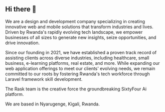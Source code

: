 ## Hi there 👋

We are a design and development company specializing in creating innovative web and mobile solutions that transform industries and lives. Driven by Rwanda's rapidly evolving tech landscape, we empower businesses of all sizes to generate new insights, seize opportunities, and drive innovation.

Since our founding in 2021, we have established a proven track record of assisting clients across diverse industries, including healthcare, small business, e-learning platforms, real estate, and more. While expanding our web application offerings to meet our clients' evolving needs, we remain committed to our roots by fostering Rwanda's tech workforce through Laravel framework skill development.

The Rask team is the creative force the groundbreaking SixtyFour Ai platform.

We are based in Nyarugenge, Kigali, Rwanda.

<!--

**Here are some ideas to get you started:**

🙋‍♀️ A short introduction - what is your organization all about?
🌈 Contribution guidelines - how can the community get involved?
👩‍💻 Useful resources - where can the community find your docs? Is there anything else the community should know?
🍿 Fun facts - what does your team eat for breakfast?
🧙 Remember, you can do mighty things with the power of [Markdown](https://docs.github.com/github/writing-on-github/getting-started-with-writing-and-formatting-on-github/basic-writing-and-formatting-syntax)
-->
